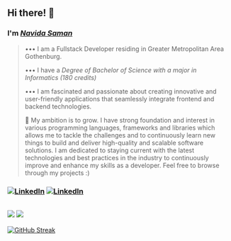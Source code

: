 ## Hi there! 👋
### I'm [_Navida Saman_](https://navidasaman.github.io/navidasaman-web-portfolio/)

> ••• I am a Fullstack Developer residing in Greater Metropolitan Area Gothenburg.
> 
> ••• I have a _Degree of Bachelor of Science with a major in Informatics (180 credits)_
>
> ••• I am fascinated and passionate about creating innovative and user-friendly applications that seamlessly integrate frontend and backend technologies.
>
> 🦾 My ambition is to grow. I have strong foundation and interest in various programming languages, frameworks and libraries which allows me to tackle the challenges and to continuously learn new things to build and deliver high-quality and scalable software solutions. I am dedicated to staying current with the latest technologies and best practices in the industry to continuously improve and enhance my skills as a developer. Feel free to browse through my projects :)

### [<img alt="LinkedIn" src="https://img.shields.io/badge/LinkedIn-%230E76A8.svg?&style=for-the-badge&logo=LinkedIn&logoColor=white" />](https://linkedin.com/in/navidasaman) [<img alt="LinkedIn" src="https://img.shields.io/badge/🌐_Web_Portfolio-%230E76A8.svg?style=for-the-badge" />](https://navidasaman.github.io/navidasaman-web-portfolio) 

<br>
<div align="left">
    <img src="https://skillicons.dev/icons?i=html,css,java,react,typescript,javascript,mysql,vscode,github,tailwind,git" />
    <img src="https://skillicons.dev/icons?i=python,php,cpp,bootstrap,d3,androidstudio,jest,postman,pycharm,regex,sass," />
</div>
<br>
<a href="https://git.io/streak-stats"><img src="https://streak-stats.demolab.com?user=navidasaman&theme=cobalt&card_width=610" alt="GitHub Streak" /></a>
